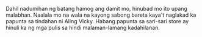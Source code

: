 Dahil nadumihan ng batang hamog ang damit mo, hinubad mo ito upang malabhan. Naalala mo na wala na kayong sabong bareta kaya't naglakad ka papunta sa tindahan ni Aling Vicky. Habang papunta sa sari-sari store ay hinuli ka ng mga pulis sa hindi malaman-lamang kadahilanan.
